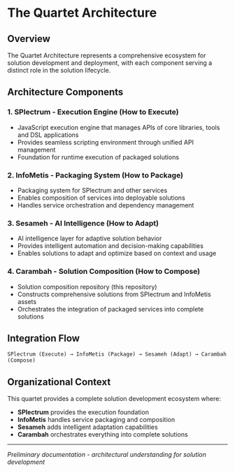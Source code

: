 # The Quartet Architecture

## Overview

The Quartet Architecture represents a comprehensive ecosystem for solution development and deployment, with each component serving a distinct role in the solution lifecycle.

## Architecture Components

### 1. **SPlectrum** - Execution Engine (How to Execute)
- JavaScript execution engine that manages APIs of core libraries, tools and DSL applications
- Provides seamless scripting environment through unified API management
- Foundation for runtime execution of packaged solutions

### 2. **InfoMetis** - Packaging System (How to Package)
- Packaging system for SPlectrum and other services
- Enables composition of services into deployable solutions
- Handles service orchestration and dependency management

### 3. **Sesameh** - AI Intelligence (How to Adapt)
- AI intelligence layer for adaptive solution behavior
- Provides intelligent automation and decision-making capabilities
- Enables solutions to adapt and optimize based on context and usage

### 4. **Carambah** - Solution Composition (How to Compose)
- Solution composition repository (this repository)
- Constructs comprehensive solutions from SPlectrum and InfoMetis assets
- Orchestrates the integration of packaged services into complete solutions

## Integration Flow

```
SPlectrum (Execute) → InfoMetis (Package) → Sesameh (Adapt) → Carambah (Compose)
```

## Organizational Context

This quartet provides a complete solution development ecosystem where:
- **SPlectrum** provides the execution foundation
- **InfoMetis** handles service packaging and composition
- **Sesameh** adds intelligent adaptation capabilities
- **Carambah** orchestrates everything into complete solutions

---

*Preliminary documentation - architectural understanding for solution development*